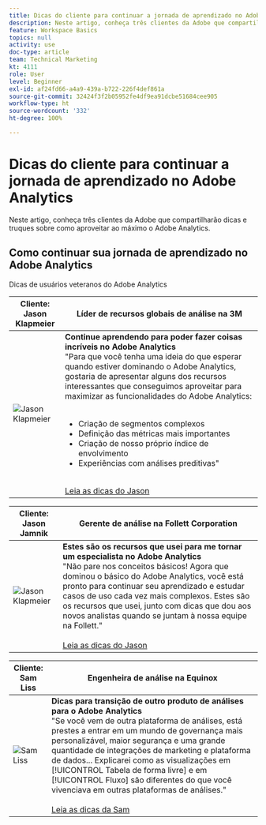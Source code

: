 ```yaml
---
title: Dicas do cliente para continuar a jornada de aprendizado no Adobe Analytics
description: Neste artigo, conheça três clientes da Adobe que compartilharão dicas e truques sobre como aproveitar ao máximo o Adobe Analytics.
feature: Workspace Basics
topics: null
activity: use
doc-type: article
team: Technical Marketing
kt: 4111
role: User
level: Beginner
exl-id: af24fd66-a4a9-439a-b722-226f4def861a
source-git-commit: 32424f3f2b05952fe4df9ea91dcbe51684cee905
workflow-type: ht
source-wordcount: '332'
ht-degree: 100%

---
```


# Dicas do cliente para continuar a jornada de aprendizado no Adobe Analytics

Neste artigo, conheça três clientes da Adobe que compartilharão dicas e truques sobre como aproveitar ao máximo o Adobe Analytics.

## Como continuar sua jornada de aprendizado no Adobe Analytics

Dicas de usuários veteranos do Adobe Analytics

| Cliente:<br>Jason Klapmeier | Líder de recursos globais de análise na 3M |
|------------|------------|
| ![Jason Klapmeier](assets/jasonklapmeier.jpg) | **Continue aprendendo para poder fazer coisas incríveis no Adobe Analytics** <br> &quot;Para que você tenha uma ideia do que esperar quando estiver dominando o Adobe Analytics, gostaria de apresentar alguns dos recursos interessantes que conseguimos aproveitar para maximizar as funcionalidades do Adobe Analytics: <br><br><ul><li>Criação de segmentos complexos</li><li>Definição das métricas mais importantes</li><li>Criação de nosso próprio índice de envolvimento</li><li>Experiências com análises preditivas&quot;</li></ul><br>[Leia as dicas do Jason](https://experienceleaguecommunities.adobe.com/t5/adobe-analytics-discussions/incredible-things-you-can-do-in-adobe-analytics/td-p/354333?profile.language=pt) |

| Cliente:<br>Jason Jamnik | Gerente de análise na Follett Corporation |
|------------|------------|
| ![Jason Klapmeier](assets/jasonjamnik.jpg) | **Estes são os recursos que usei para me tornar um especialista no Adobe Analytics** <br> &quot;Não pare nos conceitos básicos! Agora que dominou o básico do Adobe Analytics, você está pronto para continuar seu aprendizado e estudar casos de uso cada vez mais complexos. Estes são os recursos que usei, junto com dicas que dou aos novos analistas quando se juntam à nossa equipe na Follett.&quot;<br><br>[Leia as dicas do Jason](https://experienceleaguecommunities.adobe.com/t5/adobe-analytics-discussions/here-are-the-resources-i-used-to-become-an-expert-at-using-adobe/m-p/354226?profile.language=pt) |

| Cliente:<br>Sam Liss | Engenheira de análise na Equinox |
|------------|------------|
| ![Sam Liss](assets/samliss.jpg) | **Dicas para transição de outro produto de análises para o Adobe Analytics** <br> &quot;Se você vem de outra plataforma de análises, está prestes a entrar em um mundo de governança mais personalizável, maior segurança e uma grande quantidade de integrações de marketing e plataforma de dados... Explicarei como as visualizações em [!UICONTROL Tabela de forma livre] e em [!UICONTROL Fluxo] são diferentes do que você vivenciava em outras plataformas de análises.&quot;<br><br>[Leia as dicas da Sam](https://experienceleaguecommunities.adobe.com/t5/adobe-analytics-discussions/an-analyst-s-quick-start-guide-switching-to-adobe/td-p/354312?profile.language=pt) |
